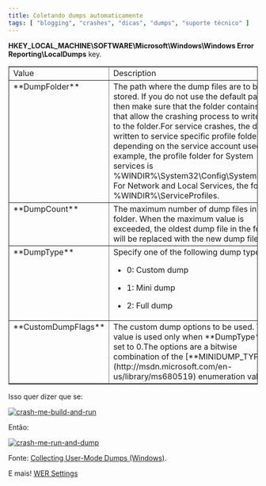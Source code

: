 ```yaml
---
title: Coletando dumps automaticamente
tags: [ "blogging", "crashes", "dicas", "dumps", "suporte técnico" ]
---
```


**HKEY_LOCAL_MACHINE\SOFTWARE\Microsoft\Windows\Windows Error Reporting\LocalDumps** key.



<table cellpadding="0" width="608" cellspacing="0" border="1" >
<tbody >
<tr >

<td width="96" valign="top" >Value
</td>

<td width="209" valign="top" >Description
</td>

<td width="95" valign="top" >Type
</td>

<td width="208" valign="top" >Default value
</td>
</tr>
<tr >

<td width="96" valign="top" >**DumpFolder**
</td>

<td width="209" valign="top" >The path where the dump files are to be stored. If you do not use the default path, then make sure that the folder contains ACLs that allow the crashing process to write data to the folder.For service crashes, the dump is written to service specific profile folders depending on the service account used. For example, the profile folder for System services is %WINDIR%\System32\Config\SystemProfile. For Network and Local Services, the folder is %WINDIR%\ServiceProfiles.
</td>

<td width="95" valign="top" >REG_EXPAND_SZ
</td>

<td width="208" valign="top" >%LOCALAPPDATA%\CrashDumps
</td>
</tr>
<tr >

<td width="96" valign="top" >**DumpCount**
</td>

<td width="209" valign="top" >The maximum number of dump files in the folder. When the maximum value is exceeded, the oldest dump file in the folder will be replaced with the new dump file.
</td>

<td width="95" valign="top" >REG_DWORD
</td>

<td width="208" valign="top" >10
</td>
</tr>
<tr >

<td width="96" valign="top" >**DumpType**
</td>

<td width="209" valign="top" >Specify one of the following dump types:



	
  * 0: Custom dump

	
  * 1: Mini dump

	
  * 2: Full dump



</td>

<td width="95" valign="top" >REG_DWORD
</td>

<td width="208" valign="top" >1
</td>
</tr>
<tr >

<td width="96" valign="top" >**CustomDumpFlags**
</td>

<td width="209" valign="top" >The custom dump options to be used. This value is used only when **DumpType** is set to 0.The options are a bitwise combination of the [**MINIDUMP_TYPE**](http://msdn.microsoft.com/en-us/library/ms680519) enumeration values.
</td>

<td width="95" valign="top" >REG_DWORD
</td>

<td width="208" valign="top" >MiniDumpWithDataSegs | MiniDumpWithUnloadedModules | MiniDumpWithProcessThreadData.
</td>
</tr>
</tbody>
</table>
Isso quer dizer que se:

[![crash-me-build-and-run](http://farm6.staticflickr.com/5526/11346140275_d325e64ae9_o.png)](http://www.flickr.com/photos/caloni/11346140275/)

Então:

[![crash-me-run-and-dump](http://farm8.staticflickr.com/7414/11346236114_41457fcc65_o.png)](http://www.flickr.com/photos/caloni/11346236114/)

Fonte: [Collecting User-Mode Dumps (Windows)](http://msdn.microsoft.com/en-us/library/bb787181).

E mais! [WER Settings](http://msdn.microsoft.com/en-us/library/bb513638(VS.85).aspx)
